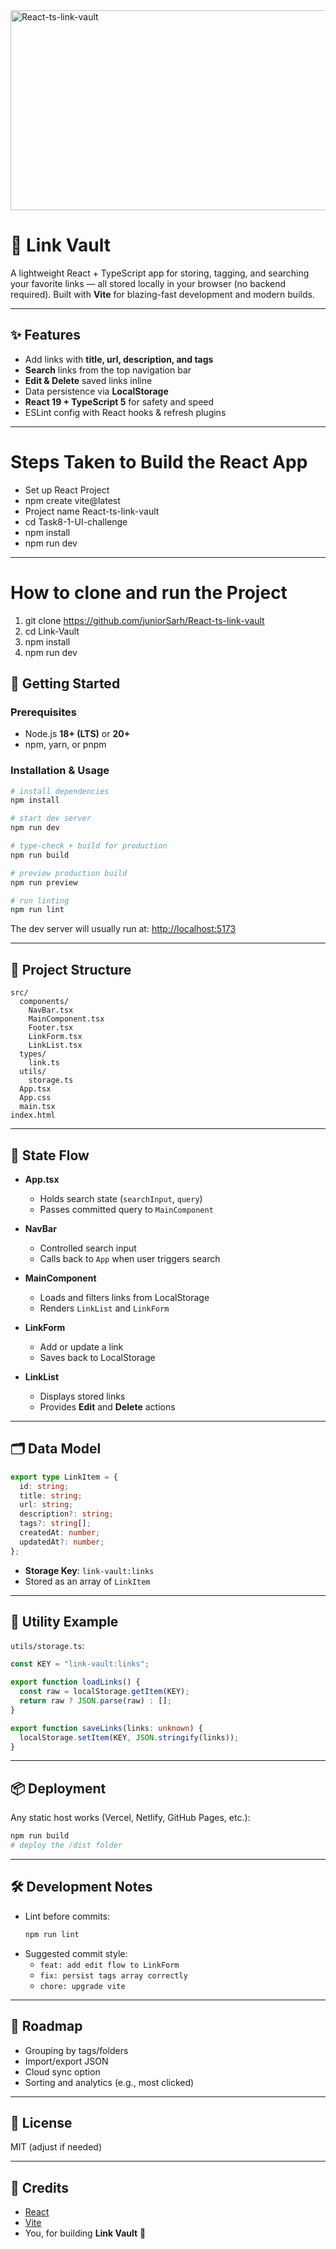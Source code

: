 <img src="https://socialify.git.ci/juniorSarh/React-ts-link-vault/image?language=1&owner=1&name=1&stargazers=1&theme=Light" alt="React-ts-link-vault" width="640" height="320" />

# 🔗 Link Vault

A lightweight React + TypeScript app for storing, tagging, and searching your favorite links — all stored locally in your browser (no backend required). Built with **Vite** for blazing-fast development and modern builds.

---

## ✨ Features

- Add links with **title, url, description, and tags**
- **Search** links from the top navigation bar
- **Edit & Delete** saved links inline
- Data persistence via **LocalStorage**
- **React 19 + TypeScript 5** for safety and speed
- ESLint config with React hooks & refresh plugins

---
# Steps Taken to Build the React App
* Set up React Project
* npm create vite@latest
* Project name React-ts-link-vault
* cd Task8-1-UI-challenge
* npm install
* npm run dev
---
# How to clone and run the Project
1. git clone https://github.com/juniorSarh/React-ts-link-vault
2. cd Link-Vault
3. npm install
4. npm run dev


## 🚀 Getting Started

### Prerequisites
- Node.js **18+ (LTS)** or **20+**
- npm, yarn, or pnpm

### Installation & Usage

```bash
# install dependencies
npm install

# start dev server
npm run dev

# type-check + build for production
npm run build

# preview production build
npm run preview

# run linting
npm run lint
```

The dev server will usually run at: [http://localhost:5173](http://localhost:5173)

---

## 🧱 Project Structure

```plaintext
src/
  components/
    NavBar.tsx
    MainComponent.tsx
    Footer.tsx
    LinkForm.tsx
    LinkList.tsx
  types/
    link.ts
  utils/
    storage.ts
  App.tsx
  App.css
  main.tsx
index.html
```

---

## 🧠 State Flow

- **App.tsx**  
  - Holds search state (`searchInput`, `query`)  
  - Passes committed query to `MainComponent`

- **NavBar**  
  - Controlled search input  
  - Calls back to `App` when user triggers search

- **MainComponent**  
  - Loads and filters links from LocalStorage  
  - Renders `LinkList` and `LinkForm`

- **LinkForm**  
  - Add or update a link  
  - Saves back to LocalStorage

- **LinkList**  
  - Displays stored links  
  - Provides **Edit** and **Delete** actions

---

## 🗂️ Data Model

```ts
export type LinkItem = {
  id: string;
  title: string;
  url: string;
  description?: string;
  tags?: string[];
  createdAt: number;
  updatedAt?: number;
};
```

- **Storage Key**: `link-vault:links`  
- Stored as an array of `LinkItem`

---

## 🧰 Utility Example

`utils/storage.ts`:

```ts
const KEY = "link-vault:links";

export function loadLinks() {
  const raw = localStorage.getItem(KEY);
  return raw ? JSON.parse(raw) : [];
}

export function saveLinks(links: unknown) {
  localStorage.setItem(KEY, JSON.stringify(links));
}
```

---

## 📦 Deployment

Any static host works (Vercel, Netlify, GitHub Pages, etc.):  

```bash
npm run build
# deploy the /dist folder
```

---

## 🛠️ Development Notes

- Lint before commits:  
  ```bash
  npm run lint
  ```
- Suggested commit style:  
  - `feat: add edit flow to LinkForm`  
  - `fix: persist tags array correctly`  
  - `chore: upgrade vite`

---

## 🔮 Roadmap

- Grouping by tags/folders  
- Import/export JSON  
- Cloud sync option  
- Sorting and analytics (e.g., most clicked)

---

## 📄 License

MIT (adjust if needed)

---

## 🙌 Credits

- [React](https://react.dev/)  
- [Vite](https://vitejs.dev/)  
- You, for building **Link Vault** 🔗

